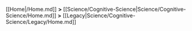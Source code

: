 [[Home|/Home.md]] **>** [[Science/Cognitive-Science|Science/Cognitive-Science/Home.md]] **>** [[Legacy|Science/Cognitive-Science/Legacy/Home.md]]